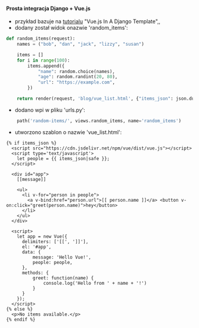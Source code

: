 #### Prosta integracja Django + Vue.js
- przykład bazuje na [tutorialu](https://vsupalov.com/vue-js-in-django-template/) "Vue.js In A Django Template",, 
- dodany został widok onazwie 'random_items':  
```python
def random_items(request):
    names = ("bob", "dan", "jack", "lizzy", "susan")

    items = []
    for i in range(100):
        items.append({
            "name": random.choice(names),
            "age": random.randint(20, 80),
            "url": "https://example.com",
        })

    return render(request, 'blog/vue_list.html', {"items_json": json.dumps(items)})
```  

- dodano wpi w pliku 'urls.py':  
```python
    path('random-items/', views.random_items, name='random_items')
```  
- utworzono szablon o nazwie 'vue_list.html':  
```angular2html
{% if items_json %}
  <script src="https://cdn.jsdelivr.net/npm/vue/dist/vue.js"></script>
  <script type='text/javascript'>
    let people = {{ items_json|safe }};
  </script>

  <div id="app">
    [[message]]

    <ul>
      <li v-for="person in people">
        <a v-bind:href="person.url">[[ person.name ]]</a> <button v-on:click="greet(person.name)">hey</button>
      </li>
    </ul>
  </div>

  <script>
    let app = new Vue({
      delimiters: ['[[', ']]'],
      el: '#app',
      data: {
          message: 'Hello Vue!',
          people: people,
      },
      methods: {
          greet: function(name) {
              console.log('Hello from ' + name + '!')
          }
      }
    });
  </script>
{% else %}
  <p>No items available.</p>
{% endif %}
```  

